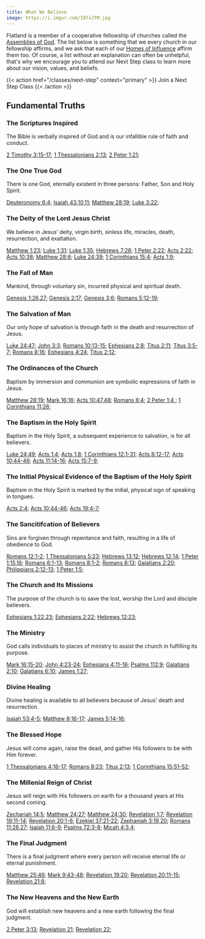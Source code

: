 ```yaml
---
title: What We Believe
image: https://i.imgur.com/I0fxJTM.jpg
---
```


Flatland is a member of a cooperative fellowship of churches called the [Assemblies of God](https://ag.org/). The list below is something that we every church in our fellowship affirms, and we ask that each of our [Homes of Influence](/homes-of-influence) affirm them too. Of course, a list without an explanation can often be unhelpful, that's why we encourage you to attend our Next Step class to learn more about our vision, values, and beliefs.

{{< action href="/classes/next-step" context="primary" >}}
Join a Next Step Class
{{< /action >}}  

## Fundamental Truths

### The Scriptures Inspired

The Bible is verbally inspired of God and is our infallible rule of faith and conduct.

[2 Timothy 3:15-17](https://www.biblegateway.com/passage/?search=2%20Timothy+3%3A15-17); [1 Thessalonians 2:13](https://www.biblegateway.com/passage/?search=1+Thessalonians+2:13); [2 Peter 1:21](https://www.biblegateway.com/passage/?search=2+Peter+1:21);

### The One True God

There is one God, eternally existent in three persons: Father, Son and Holy Spirit.

[Deuteronomy 6:4](http://biblehub.com/deuteronomy/6-4.htm); [Isaiah 43:10,11](https://www.biblegateway.com/passage/?search=Isaiah%2043:10-11); [Matthew 28:19](https://www.biblegateway.com/passage/?search=Matthew+28:19); [Luke 3:22](https://www.biblegateway.com/passage/?search=Luke+3:22);

### The Deity of the Lord Jesus Christ

We believe in Jesus’ deity, virgin birth, sinless life, miracles, death, resurrection, and exaltation.

[Matthew 1:23](https://www.biblegateway.com/passage/?search=Matthew+1%3A23); [Luke 1:31](https://www.biblegateway.com/passage/?search=Luke+1:31); [Luke 1:35](https://www.biblegateway.com/passage/?search=Luke+1:35); [Hebrews 7:26](https://www.biblegateway.com/passage/?search=Hebrews+7:26); [1 Peter 2:22](https://www.biblegateway.com/passage/?search=1+Peter+2:22); [Acts 2:22](https://www.biblegateway.com/passage/?search=Acts%202:22); [Acts 10:38](https://www.biblegateway.com/passage/?search=Acts%2010:38); [Matthew 28:6](https://www.biblegateway.com/passage/?search=Matthew+28%3A6); [Luke 24:39](http://biblehub.com/luke/24-39.htm); [1 Corinthians 15:4](https://www.biblegateway.com/passage/?search=1%20Corinthians+15%3A4); [Acts 1:9](https://www.biblegateway.com/passage/?search=Acts+1:9);

### The Fall of Man

Mankind, through voluntary sin, incurred physical and spiritual death.

[Genesis 1:26,27](https://www.biblegateway.com/passage/?search=Genesis+1%3A26-27); [Genesis 2:17](http://biblehub.com/genesis/2-17.htm); [Genesis 3:6](https://www.biblegateway.com/passage/?search=Genesis%203:6); [Romans 5:12-19](https://www.biblegateway.com/passage/?search=Romans+5:12-19);

### The Salvation of Man

Our only hope of salvation is through faith in the death and resurrection of Jesus.

[Luke 24:47](https://www.biblegateway.com/passage/?search=Luke+24:47); [John 3:3](https://www.biblegateway.com/passage/?search=John+3:3); [Romans 10:13-15](https://www.biblegateway.com/passage/?search=Romans+10:13-15); [Ephesians 2:8](https://www.biblegateway.com/passage/?search=Ephesians+2:8); [Titus 2:11](https://www.biblegateway.com/passage/?search=Titus+2:11); [Titus 3:5-7](https://www.biblegateway.com/passage/?search=Titus+3:5-7); [Romans 8:16](https://www.biblegateway.com/passage/?search=Titus+3:5-7); [Ephesians 4:24](https://www.biblegateway.com/passage/?search=Ephesians+4:24); [Titus 2:12](https://www.biblegateway.com/passage/?search=Titus+2:12);

### The Ordinances of the Church

Baptism by immersion and communion are symbolic expressions of faith in Jesus.

[Matthew 28:19](https://www.biblegateway.com/passage/?search=Matthew+28:19); [Mark 16:16](https://www.biblegateway.com/passage/?search=Mark+16:16); [Acts 10:47,48](https://www.biblegateway.com/passage/?search=Acts+10:47-48); [Romans 6:4](https://www.biblegateway.com/passage/?search=Romans+6:4); [2 Peter 1:4 ](https://www.biblegateway.com/passage/?search=2+Peter+1:4); [1 Corinthians 11:26](https://www.biblegateway.com/passage/?search=1+Corinthians+11:26);

### The Baptism in the Holy Spirit

Baptism in the Holy Spirit, a subsequent experience to salvation, is for all believers.

[Luke 24:49](https://www.biblegateway.com/passage/?search=Luke+24:49); [Acts 1:4](https://www.biblegateway.com/passage/?search=Acts+1:4); [Acts 1:8](https://www.biblegateway.com/passage/?search=Acts+1:8); [1 Corinthians 12:1-31](https://www.biblegateway.com/passage/?search=1+Corinthians+12:1-31); [Acts 8:12-17](https://www.biblegateway.com/passage/?search=Acts+8:12-17); [Acts 10:44-46](https://www.biblegateway.com/passage/?search=Acts+10:44-46); [Acts 11:14-16](https://www.biblegateway.com/passage/?search=Acts+11:14-16); [Acts 15:7-9](https://www.biblegateway.com/passage/?search=Acts+15:7-9);

### The Initial Physical Evidence of the Baptism of the Holy Spirit

Baptism in the Holy Spirit is marked by the initial, physical sign of speaking in tongues.

[Acts 2:4](https://www.biblegateway.com/passage/?search=Acts+2:4); [Acts 10:44-46](https://www.biblegateway.com/passage/?search=Acts+10%3A44-46&version=ESV); [Acts 19:4-7](https://www.biblegateway.com/passage/?search=Acts+19%3A4-7&version=ESV);

### The Sancitifcation of Believers

Sins are forgiven through repentance and faith, resulting in a life of obedience to God.

[Romans 12:1-2](https://www.biblegateway.com/passage/?search=Romans+12:1-2); [1 Thessalonians 5:23](https://www.biblegateway.com/passage/?search=1+Thessalonians+5:23); [Hebrews 13:12](https://www.biblegateway.com/passage/?search=Hebrews+13:12); [Hebrews 12:14](https://www.biblegateway.com/passage/?search=Hebrews+12:14); [1 Peter 1:15,16](https://www.biblegateway.com/passage/?search=1+Peter+1:15-16); [Romans 6:1-13](https://www.biblegateway.com/passage/?search=Romans+6:1-11); [Romans 8:1-2](https://www.biblegateway.com/passage/?search=Romans+8:1-2); [Romans 8:13](https://www.biblegateway.com/passage/?search=Romans+8:13); [Galatians 2:20](https://www.biblegateway.com/passage/?search=Galatians+2:20); [Philippians 2:12-13](https://www.biblegateway.com/passage/?search=Philippians+2:12-13); [1 Peter 1:5](https://www.biblegateway.com/passage/?search=1+Peter+1:5);

### The Church and Its Missions

The purpose of the church is to save the lost, worship the Lord and disciple believers.

[Ephesians 1:22,23](https://www.biblegateway.com/passage/?search=Ephesians+1:22-23); [Ephesians 2:22](https://www.biblegateway.com/passage/?search=Ephesians+2:22); [Hebrews 12:23](https://www.biblegateway.com/passage/?search=Hebrews+12:23);

### The Ministry

God calls individuals to places of ministry to assist the church in fulfilling its purpose.

[Mark 16:15-20](https://www.biblegateway.com/passage/?search=Mark+16:15-20); [John 4:23-24](https://www.biblegateway.com/passage/?search=John+4:23-24); [Ephesians 4:11-16](https://www.biblegateway.com/passage/?search=Ephesians+4:11-16); [Psalms 112:9](https://www.biblegateway.com/passage/?search=Psalms+112:9); [Galatians 2:10](https://www.biblegateway.com/passage/?search=Galatians+2:10); [Galatians 6:10](https://www.biblegateway.com/passage/?search=Galatians+6:10); [James 1:27](https://www.biblegateway.com/passage/?search=James+1:27);

### Divine Healing

Divine healing is available to all believers because of Jesus’ death and resurrection.

[Isaiah 53:4-5](https://www.biblegateway.com/passage/?search=Isaiah+53:4-5); [Matthew 8:16-17](https://www.biblegateway.com/passage/?search=Matthew+8:16-17); [James 5:14-16](https://www.biblegateway.com/passage/?search=James+5:14-16);

### The Blessed Hope

Jesus will come again, raise the dead, and gather His followers to be with Him forever.

[1 Thessalonians 4:16-17](https://www.biblegateway.com/passage/?search=1+Thessalonians+4:16-17); [Romans 8:23](https://www.biblegateway.com/passage/?search=Romans+8:23); [Titus 2:13](https://www.biblegateway.com/passage/?search=Titus+2:13); [1 Corinthians 15:51-52](https://www.biblegateway.com/passage/?search=1+Corinthians+15:51-52);

### The Millenial Reign of Christ

Jesus will reign with His followers on earth for a thousand years at His second coming.

[Zechariah 14:5](https://www.biblegateway.com/passage/?search=Zechariah+14:5); [Matthew 24:27](https://www.biblegateway.com/passage/?search=Matthew+24:27); [Matthew 24:30](https://www.biblegateway.com/passage/?search=Matthew+24:30); [Revelation 1:7](https://www.biblegateway.com/passage/?search=Revelation+1:7); [Revelation 19:11-14](https://www.biblegateway.com/passage/?search=Revelation+19:11-14); [Revelation 20:1-6](https://www.biblegateway.com/passage/?search=Revelation+20:1-6); [Ezekiel 37:21-22](https://www.biblegateway.com/passage/?search=Ezekiel+37:21-22); [Zephaniah 3:19,20](https://www.biblegateway.com/passage/?search=Zephaniah+3:19-20); [Romans 11:26,27](https://www.biblegateway.com/passage/?search=Romans+11:26-27); [Isaiah 11:6-9](https://www.biblegateway.com/passage/?search=Isaiah+11:6-9); [Psalms 72:3-8](https://www.biblegateway.com/passage/?search=Psalms+72:3-8); [Micah 4:3,4](https://www.biblegateway.com/passage/?search=Micah+4:3-4);

### The Final Judgment

There is a final judgment where every person will receive eternal life or eternal punishment.

[Matthew 25:46](https://www.biblegateway.com/passage/?search=Matthew+25:46); [Mark 9:43-48](https://www.biblegateway.com/passage/?search=Mark+9:43-48); [Revelation 19:20](https://www.biblegateway.com/passage/?search=Revelation+19:20); [Revelation 20:11-15](https://www.biblegateway.com/passage/?search=Revelation+20:11-15); [Revelation 21:8](https://www.biblegateway.com/passage/?search=Revelation+21:8);

### The New Heavens and the New Earth

God will establish new heavens and a new earth following the final judgment.

[2 Peter 3:13](https://www.biblegateway.com/passage/?search=2+Peter+3:13); [Revelation 21](https://www.biblegateway.com/passage/?search=Revelation+21); [Revelation 22](https://www.biblegateway.com/passage/?search=Revelation+22);
